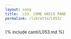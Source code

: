 ```yaml
---
layout: song
title:  L53. COME UNICO PANE
permalink: /libretto/L053/
---
```

{% include canti/L053.md %}   